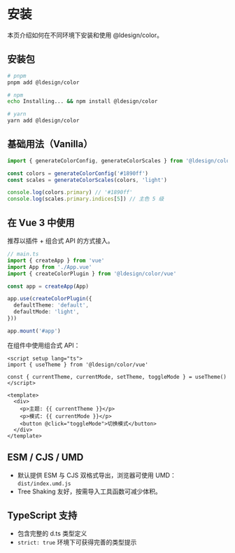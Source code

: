 # 安装

本页介绍如何在不同环境下安装和使用 @ldesign/color。

## 安装包

```bash
# pnpm
pnpm add @ldesign/color

# npm
echo Installing... && npm install @ldesign/color

# yarn
yarn add @ldesign/color
```

## 基础用法（Vanilla）

```ts
import { generateColorConfig, generateColorScales } from '@ldesign/color'

const colors = generateColorConfig('#1890ff')
const scales = generateColorScales(colors, 'light')

console.log(colors.primary) // '#1890ff'
console.log(scales.primary.indices[5]) // 主色 5 级
```

## 在 Vue 3 中使用

推荐以插件 + 组合式 API 的方式接入。

```ts
// main.ts
import { createApp } from 'vue'
import App from './App.vue'
import { createColorPlugin } from '@ldesign/color/vue'

const app = createApp(App)

app.use(createColorPlugin({
  defaultTheme: 'default',
  defaultMode: 'light',
}))

app.mount('#app')
```

在组件中使用组合式 API：

```vue
<script setup lang="ts">
import { useTheme } from '@ldesign/color/vue'

const { currentTheme, currentMode, setTheme, toggleMode } = useTheme()
</script>

<template>
  <div>
    <p>主题: {{ currentTheme }}</p>
    <p>模式: {{ currentMode }}</p>
    <button @click="toggleMode">切换模式</button>
  </div>
</template>
```

## ESM / CJS / UMD

- 默认提供 ESM 与 CJS 双格式导出，浏览器可使用 UMD：`dist/index.umd.js`
- Tree Shaking 友好，按需导入工具函数可减少体积。

## TypeScript 支持

- 包含完整的 d.ts 类型定义
- `strict: true` 环境下可获得完善的类型提示

